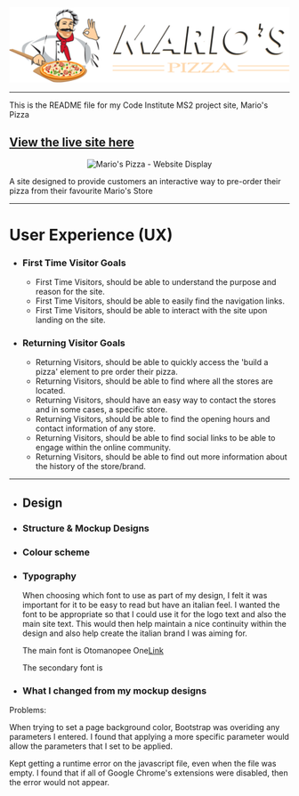 <center><img src="./assets/images/logo.png" alt="Mario's Pizza Logo"></center>

----

This is the README file for my Code Institute MS2 project site, Mario's Pizza

[View the live site here](https://tomossmith.github.io/mariospizza/index.html)
----

<center><img src="./assets/images/#######" alt="Mario's Pizza - Website Display"></center>

A site designed to provide customers an interactive way to pre-order their pizza from their favourite Mario's Store

----
# User Experience (UX)

* ### First Time Visitor Goals
    
     * First Time Visitors, should be able to understand the purpose and reason for the site.
     * First Time Visitors, should be able to easily find the navigation links.       
     * First Time Visitors, should be able to interact with the site upon landing on the site.
        

* ### Returning Visitor Goals

     * Returning Visitors, should be able to quickly access the 'build a pizza' element to pre order their pizza.
     * Returning Visitors, should be able to find where all the stores are located.
     * Returning Visitors, should have an easy way to contact the stores and in some cases, a specific store.
     * Returning Visitors, should be able to find the opening hours and contact information of any store.
     * Returning Visitors, should be able to find social links to be able to engage within the online community.
     * Returning Visitors, should be able to find out more information about the history of the store/brand.

----

* ## Design

* ### Structure & Mockup Designs

    

* ### Colour scheme   
    

* ### Typography 
    When choosing which font to use as part of my design, I felt it was important for it to be easy to read but have an italian feel. 
    I wanted the font to be appropriate so that I could use it for the logo text and also the main site text. This would then help maintain a nice continuity within the design and also help create the italian brand I was aiming for.

    The main font is Otomanopee One[Link](https://fonts.google.com/specimen/Otomanopee+One)
    
    The secondary font is 

* ### What I changed from my mockup designs




Problems:

When trying to set a page background color, Bootstrap was overiding any parameters I entered.
I found that applying a more specific parameter would allow the parameters that I set to be applied.

Kept getting a runtime error on the javascript file, even when the file was empty. 
I found that if all of Google Chrome's extensions were disabled, then the error would not appear.


